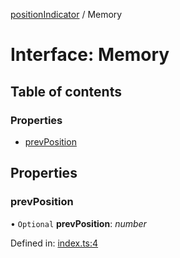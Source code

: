 [positionIndicator](../README.md) / Memory

# Interface: Memory

## Table of contents

### Properties

- [prevPosition](memory.md#prevposition)

## Properties

### prevPosition

• `Optional` **prevPosition**: *number*

Defined in: [index.ts:4](https://github.com/kunukn/position-indicator/blob/338dfc8/src/index.ts#L4)
